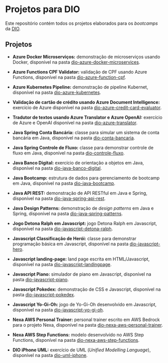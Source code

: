 # Projetos para DIO

Este repositório contém todos os projetos elaborados para os *bootcamps* da [DIO](https://dio.me).

## Projetos

* **Azure Docker Microserviços:** demonstração de microserviços usando Docker, disponível na pasta [dio-azure-docker-microservices](dio-azure-docker-microservices/).

* **Azure Functions CPF Validator:** validação de CPF usando Azure Functions, disponível na pasta [dio-azure-function-cpf](dio-azure-function-cpf/).

* **Azure Kubernetes Pipeline:** demonstração de pipeline Kubernet, disponível na pasta [dio-azure-kubernetes]().

* **Validação de cartão de crédito usando Azure Document Intelligence:** exercício de Azure disponível na pasta [dio-azure-credit-card-evaluator](dio-azure-credit-card-evaluator/).

* **Tradutor de textos usando Azure Translator e Azure OpenAI:** exercício de Azure e OpenAI disponível na pasta [dio-azure-translator](dio-azure-translator/).

* **Java Spring Conta Bancária:** classe para simular um sistema de conta bancária em Java, disponível na pasta [dio-conta-bancaria](dio-conta-bancaria/).

* **Java Spring Controle de Fluxo:** classe para demonstrar controle de fluxo em Java, disponível na pasta [dio-controle-fluxo](dio-controle-fluxo/).

* **Java Banco Digital:** exercício de orientação a objetos em Java, disponível na pasta [dio-java-banco-digital](dio-java-banco-digital/).

* **Java Bootcamp:** estrutura de dados para gerenciamento de bootcamp em Java, disponível na pasta [dio-java-bootcamp](dio-java-bootcamp/).

* **Java API REST:** demonstração de API RESTful em Java e Spring, disponível na pasta [dio-java-spring-api-rest](dio-java-spring-api-rest/).

* **Java Design Patterns:** demonstração de *design patterns* em Java e Spring, disponível na pasta [dio-java-spring-patterns](dio-java-spring-patterns/).

* **Jogo Detona Ralph em Javascript:** jogo Detona Ralph em Javascript, disponível na pasta [dio-javascript-detona-ralph](dio-javascript-detona-ralph/).

* **Javascript Classificação de Herói:** classe para demonstrar programação básica em Javascript, disponível na pasta [dio-javascript-hero](dio-javascript-hero/).

* **Javascript landing-page:** land page escrita em HTML/Javascript, disponível na pasta [dio-javascript-landingpage](dio-javascript-landingpage/).

* **Javascript Piano:** simulador de piano em Javascript, disponível na pasta [dio-javascript-piano](dio-javascript-piano/).

* **Javascript Pokedex:** demonstração de CSS e Javascript, disponível na pasta [dio-javascript-pokedex](dio-javascript-pokedex/).

* **Javascript Yo-Gi-Oh:** jogo de Yo-Gi-Oh desenvolvido em Javascript, disponível na pasta [dio-javascript-yo-gi-oh](dio-javascript-yo-gi-oh/).

* **Nexa AWS Personal Trainer:** personal trainer escrito em AWS Bedrock para o projeto Nexa, disponível na pasta [dio-nexa-aws-personal-trainer](dio-nexa-aws-personal-trainer/).

* **Nexa AWS Step Functions:** modelo desenvolvido no AWS Step Functions, disponível na pasta [dio-nexa-aws-step-functions](dio-nexa-aws-step-functions).

* **DIO iPhone UML:** exercício de UML (*Unified Modelling Language*), disponível na pasta [dio-uml-iphone](dio-uml-iphone/).

